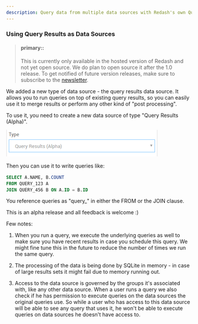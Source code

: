 ```yaml
---
description: Query data from multiple data sources with Redash's own Query Results data source - every query result becomes a data source.
---
```


### Using Query Results as Data Sources

> #### primary::
> 
> This is currently only available in the hosted version of Redash and not yet open source. We do plan to open source it after the 1.0 release. To get notified of future version releases, make sure to subscribe to the [newsletter](https://redash.io/newsletter).

We added a new type of data source - the query results data source. It allows you to run queries on top of existing query results, so you can easily use it to merge results or perform any other kind of "post processing".

To use it, you need to create a new data source of type "Query Results (Alpha)".

![](../assets/query_results.png)

Then you can use it to write queries like:

```sql
SELECT A.NAME, B.COUNT
FROM QUERY_123 A
JOIN QUERY_456 B ON A.ID = B.ID
```

You reference queries as "query_<id>" in either the FROM or the JOIN clause.

This is an alpha release and all feedback is welcome :)

Few notes:

1. When you run a query, we execute the underlying queries as well to make sure you have recent results in case you schedule this query. We might fine tune this in the future to reduce the number of times we run the same query.

2. The processing of the data is being done by SQLite in memory - in case of large results sets it might fail due to memory running out.

3. Access to the data source is governed by the groups it's associated with, like any other data source. When a user runs a query we also check if he has permission to execute queries on the data sources the original queries use. So while a user who has access to this data source will be able to see any query that uses it, he won't be able to execute queries on data sources he doesn't have access to.
